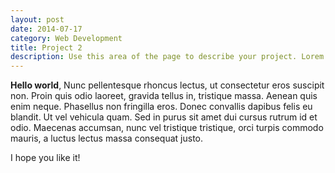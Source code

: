 ```yaml
---
layout: post
date: 2014-07-17
category: Web Development
title: Project 2
description: Use this area of the page to describe your project. Lorem ipsum dolor sit amet, consectetur adipisicing elit. Mollitia neque assumenda ipsam nihil, molestias magnam, recusandae quos quis inventore quisquam velit asperiores, vitae? Reprehenderit soluta, eos quod consequuntur itaque. Nam.
---
```


**Hello world**, Nunc pellentesque rhoncus lectus, ut consectetur eros suscipit non. Proin quis odio laoreet, gravida tellus in, tristique massa. Aenean quis enim neque. Phasellus non fringilla eros. Donec convallis dapibus felis eu blandit. Ut vel vehicula quam. Sed in purus sit amet dui cursus rutrum id et odio. Maecenas accumsan, nunc vel tristique tristique, orci turpis commodo mauris, a luctus lectus massa consequat justo.

I hope you like it!